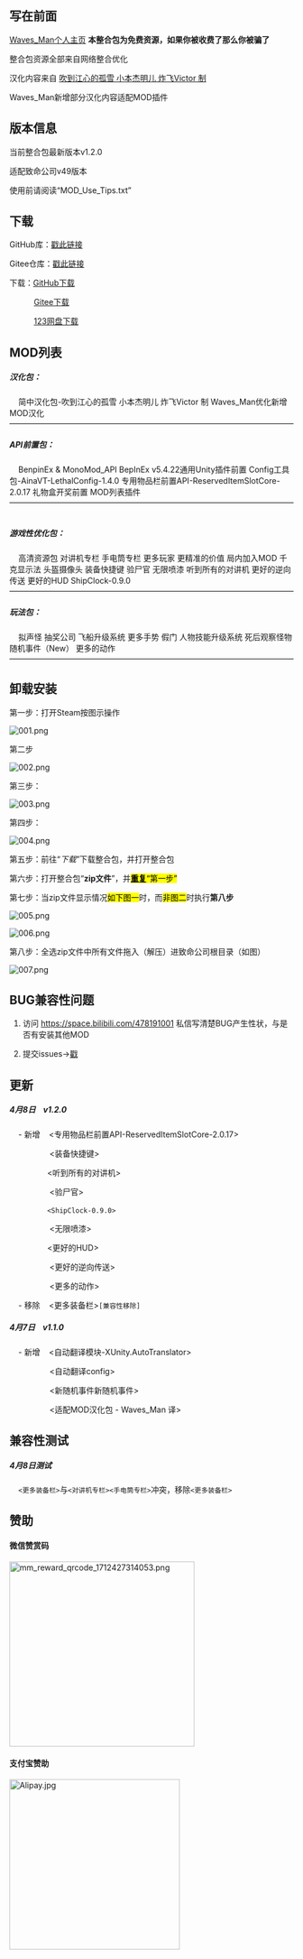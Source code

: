 ## 写在前面

[Waves_Man个人主页](https://space.bilibili.com/478191001)
**本整合包为免费资源，如果你被收费了那么你被骗了**

整合包资源全部来自网络整合优化

汉化内容来自 [吹到江心的孤雪 小本杰明儿 炸飞Victor 制](https://www.guxue.online)     

Waves_Man新增部分汉化内容适配MOD插件

## 版本信息

当前整合包最新版本v1.2.0

适配致命公司v49版本

使用前请阅读“MOD_Use_Tips.txt”

## 下载

GitHub库：[戳此链接](https://github.com/WavesMan/Lethal_Company-Integration-package)

Gitee仓库：[戳此链接](https://gitee.com/waves-man/Lethal_Company-Integration-package)

下载：[GitHub下载](https://github.com/WavesMan/Lethal_Company-Integration-package/releases)

           [Gitee下载](https://gitee.com/waves-man/Lethal_Company-Integration-package/releases)

           [123网盘下载](https://www.123pan.com/s/hbHPjv-Ox1MA.html)

## MOD列表

##### 汉化包：

    简中汉化包-吹到江心的孤雪 小本杰明儿 炸飞Victor 制
    Waves_Man优化新增MOD汉化
————————————————————————————————————

##### API前置包：

    BenpinEx & MonoMod_API
    BepInEx v5.4.22通用Unity插件前置
    Config工具包-AinaVT-LethalConfig-1.4.0
    专用物品栏前置API-ReservedItemSlotCore-2.0.17
    礼物盒开奖前置
    MOD列表插件
————————————————————————————————————   

##### 游戏性优化包：

    高清资源包
    对讲机专栏
    手电筒专栏
    更多玩家
    更精准的价值
    局内加入MOD
    千克显示法
    头盔摄像头
    装备快捷键
    验尸官
    无限喷漆
    听到所有的对讲机
    更好的逆向传送
    更好的HUD
    ShipClock-0.9.0
————————————————————————————————————

##### 玩法包：

    拟声怪
    抽奖公司
    飞船升级系统
    更多手势
    假门
    人物技能升级系统
    死后观察怪物
    随机事件（New）
    更多的动作
————————————————————————————————————

## 卸载安装

第一步：打开Steam按图示操作

![001.png](./Files/Pictures/ScreenShoot/001.png)

第二步

![002.png](./Files/Pictures/ScreenShoot/002.png)

第三步：

![003.png](./Files/Pictures/ScreenShoot/003.png)

第四步：

![004.png](./Files/Pictures/ScreenShoot/004.png)

第五步：前往“$下载$”下载整合包，并打开整合包

第六步：打开整合包“**zip文件**”，并<u>**<mark>重复</mark>**</u><mark>“第一步”</mark>

第七步：当zip文件显示情况<mark>如下图一</mark>时，而<mark>非图二</mark>时执行**第八步**

![005.png](./Files/Pictures/ScreenShoot/005.png)

![006.png](./Files/Pictures/ScreenShoot/006.png)

第八步：全选zip文件中所有文件拖入（解压）进致命公司根目录（如图）

![007.png](./Files/Pictures/ScreenShoot/007.png)

## BUG兼容性问题

1. 访问  https://space.bilibili.com/478191001  私信写清楚BUG产生性状，与是否有安装其他MOD

2. 提交issues→[戳](https://github.com/WavesMan/Lethal_Company-Integration-package/issues/new)

## 更新

##### 4月8日    v1.2.0

    - 新增    <专用物品栏前置API-ReservedItemSlotCore-2.0.17>

                  <装备快捷键>

                  <听到所有的对讲机>

                  <验尸官>

                 `<ShipClock-0.9.0>`

                  <无限喷漆>

                  <更好的HUD>

                  <更好的逆向传送>

                  <更多的动作>

    - 移除    <更多装备栏>`[兼容性移除]`

##### 4月7日    v1.1.0

    - 新增    <自动翻译模块-XUnity.AutoTranslator>

                  <自动翻译config>

                  <新随机事件新随机事件>

                  <适配MOD汉化包 - Waves_Man 译>

## 兼容性测试

##### 4月8日测试

    `<更多装备栏>`与`<对讲机专栏><手电筒专栏>`冲突，移除`<更多装备栏>`

## 赞助

#### 微信赞赏码

<img title="" src="./Files/Pictures/WeChat/wx.png" alt="mm_reward_qrcode_1712427314053.png" width="328" data-align="center">

#### 支付宝赞助

<img title="" src="./Files/Pictures/Alipay/Alipay.jpg" alt="Alipay.jpg" width="302" data-align="center">
